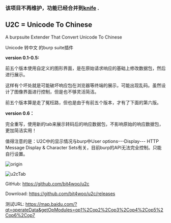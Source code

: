 ### **该项目不再维护，功能已经合并到[knife](https://github.com/bit4woo/knife) .**



## U2C  = Unicode To Chinese


A burpsuite Extender That Convert Unicode To Chinese

Unicode 转中文 的burp suite插件

**version 0.1-0.5:**

前五个版本使用自定义的图形界面，是在原始请求响应的基础上修改数据包，然后进行展示。

这样有个坏处就是可能破坏响应包在浏览器等终端的展示，可能出现乱码。虽然设计了图像界面进行控制，但是也不够灵活简洁。

前五个版本算是走了冤枉路，但也是由于有前五个版本，才有了下面的第六版。

**version 0.6：**

完全重写，使用新的tab来展示转码后的响应数据包，不影响原始的响应数据包，更加简洁实用！

值得注意的是：U2C中的显示情况与burp中User options---Display--- HTTP Message Display & Character Sets有关，目前burp的API无法完全控制。只能自行设置。

![origin](img/origin.png)



![u2cTab](img/u2cTab.png)

GitHub: https://github.com/bit4woo/u2c

Download: https://github.com/bit4woo/u2c/releases

测试URL: https://map.baidu.com/?qt=operateData&getOpModules=op1%2Cop2%2Cop3%2Cop4%2Cop5%2Cop6%2Cop7
